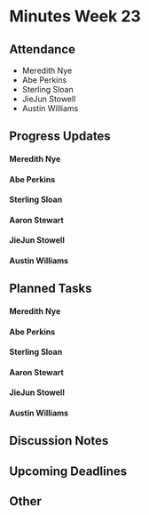 # Minutes Week 23

## Attendance
   - Meredith Nye
   - Abe Perkins
   - Sterling Sloan
   - JieJun Stowell
   - Austin Williams

## Progress Updates
#### Meredith Nye
#### Abe Perkins
#### Sterling Sloan
#### Aaron Stewart
#### JieJun Stowell
#### Austin Williams

## Planned Tasks
#### Meredith Nye
#### Abe Perkins
#### Sterling Sloan
#### Aaron Stewart
#### JieJun Stowell
#### Austin Williams

## Discussion Notes

## Upcoming Deadlines

## Other
